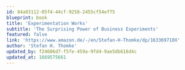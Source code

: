 ```yaml
---
id: 84a03112-05f4-44cf-9258-2455cf54ef75
blueprint: book
title: 'Experimentation Works'
subtitle: 'The Surprising Power of Business Experiments'
featured: false
link: 'https://www.amazon.de/-/en/Stefan-H-Thomke/dp/163369710X'
author: 'Stefan H. Thomke'
updated_by: f24606d7-f5fe-459a-9fd4-9ae5db616d4c
updated_at: 1669575661
---
```

